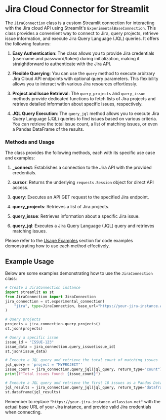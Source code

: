 # Jira Cloud Connector for Streamlit

The `JiraConnection` class is a custom Streamlit connection for interacting with the Jira cloud API using Streamlit's `ExperimentalBaseConnection`.
This class provides a convenient way to connect to Jira, query projects, retrieve issue information, and execute Jira Query Language (JQL) queries. It offers the following features:

1. **Easy Authentication**: The class allows you to provide Jira credentials (username and password/token) during initialization, making it straightforward to authenticate with the Jira API.

2. **Flexible Querying**: You can use the `query` method to execute arbitrary Jira Cloud API endpoints with optional query parameters. This flexibility allows you to interact with various Jira resources effortlessly.

3. **Project and Issue Retrieval**: The `query_projects` and `query_issue` methods provide dedicated functions to fetch lists of Jira projects and retrieve detailed information about specific issues, respectively.

4. **JQL Query Execution**: The `query_jql` method allows you to execute Jira Query Language (JQL) queries to find issues based on various criteria. You can retrieve the total issue count, a list of matching issues, or even a Pandas DataFrame of the results.

### Methods and Usage

The class provides the following methods, each with its specific use case and examples:

1. **_connect**: Establishes a connection to the Jira API with the provided credentials.

2. **cursor**: Returns the underlying `requests.Session` object for direct API access.

3. **query**: Executes an API GET request to the specified Jira endpoint.

4. **query_projects**: Retrieves a list of Jira projects.

5. **query_issue**: Retrieves information about a specific Jira issue.

6. **query_jql**: Executes a Jira Query Language (JQL) query and retrieves matching issues.

Please refer to the [Usage Examples](#example-usage) section for code examples demonstrating how to use each method effectively.

## Example Usage

Below are some examples demonstrating how to use the `JiraConnection` class:

```python
# Create a JiraConnection instance
import streamlit as st
from JiraConnection import JiraConnection
jira_connection = st.experimental_connection(
    "jira", type=JiraConnection, base_url="https://your-jira-instance.atlassian.net"
)

# Query projects
projects = jira_connection.query_projects()
st.json(projects)

# Query a specific issue
issue_id = "ISSUE-123"
issue_data = jira_connection.query_issue(issue_id)
st.json(issue_data)

# Execute a JQL query and retrieve the total count of matching issues
jql_query = 'project = "MYPROJECT"'
issue_count = jira_connection.query_jql(jql_query, return_type="count")
print(f"Total issues found: {issue_count}")

# Execute a JQL query and retrieve the first 10 issues as a Pandas DataFrame
jql_results = jira_connection.query_jql(jql_query, return_type="dataframe")
st.dataframe(jql_results)
```

Remember to replace `"https://your-jira-instance.atlassian.net"` with the actual base URL of your Jira instance, and provide valid Jira credentials when connecting.
